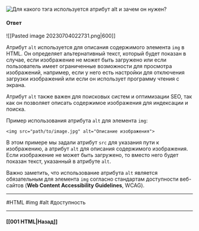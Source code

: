 ![Для какого тэга используется атрибут `alt` и зачем он нужен?](https://youtu.be/G7hLwudGWL4?t=230)

#### Ответ

![[Pasted image 20230704022731.png|600]]

Атрибут `alt` используется для описания содержимого элемента `img` в HTML. Он определяет альтернативный текст, который будет показан в случае, если изображение не может быть загружено или если пользователь имеет ограниченные возможности для просмотра изображений, например, если у него есть настройки для отключения загрузки изображений или если он использует программу чтения с экрана.

Атрибут `alt` также важен для поисковых систем и оптимизации SEO, так как он позволяет описать содержимое изображения для индексации и поиска.

Пример использования атрибута `alt` для элемента `img`:

```
<img src="path/to/image.jpg" alt="Описание изображения">
```

В этом примере мы задали атрибут `src` для указания пути к изображению, а атрибут `alt` для описания содержимого изображения. Если изображение не может быть загружено, то вместо него будет показан текст, указанный в атрибуте `alt`.

Важно заметить, что использование атрибута `alt` является обязательным для элемента `img` согласно стандартам доступности веб-сайтов (**Web Content Accessibility Guidelines**, WCAG).

___
#HTML #img #alt #доступность 

___

#### [[001 HTML|Назад]]